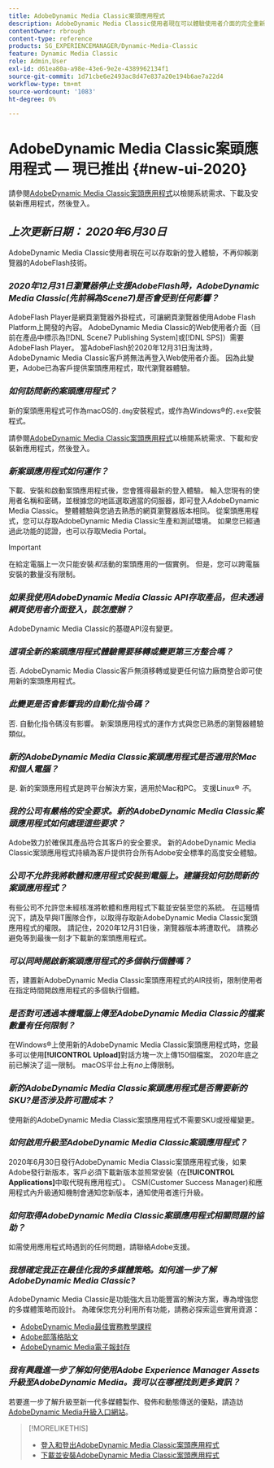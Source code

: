 ```yaml
---
title: AdobeDynamic Media Classic案頭應用程式
description: AdobeDynamic Media Classic使用者現在可以體驗使用者介面的完全重新整理。 體驗提供更新的登入，並提供寶貴資源的連結，而且此更新不再仰賴瀏覽器的AdobeFlash技術。
contentOwner: rbrough
content-type: reference
products: SG_EXPERIENCEMANAGER/Dynamic-Media-Classic
feature: Dynamic Media Classic
role: Admin,User
exl-id: d61ea80a-a98e-43e6-9e2e-4389962134f1
source-git-commit: 1d71cbe6e2493ac8d47e837a20e194b6ae7a22d4
workflow-type: tm+mt
source-wordcount: '1083'
ht-degree: 0%

---
```


# AdobeDynamic Media Classic案頭應用程式 — 現已推出 {#new-ui-2020}

請參閱[AdobeDynamic Media Classic案頭應用程式](/help/dynamic-media-classic-desktop-app.md)以檢閱系統需求、下載及安裝新應用程式，然後登入。

## _上次更新日期： 2020年6月30日_

AdobeDynamic Media Classic使用者現在可以存取新的登入體驗，不再仰賴瀏覽器的AdobeFlash技術。

### **_2020年12月31日瀏覽器停止支援AdobeFlash時，AdobeDynamic Media Classic(先前稱為Scene7)是否會受到任何影響？_**

AdobeFlash Player是網頁瀏覽器外掛程式，可讓網頁瀏覽器使用Adobe Flash Platform上開發的內容。 AdobeDynamic Media Classic的Web使用者介面（目前在產品中標示為[!DNL Scene7 Publishing System]或[!DNL SPS]）需要AdobeFlash Player。 當AdobeFlash於2020年12月31日淘汰時，AdobeDynamic Media Classic客戶將無法再登入Web使用者介面。 因為此變更，Adobe已為客戶提供案頭應用程式，取代瀏覽器體驗。

### **_如何訪問新的案頭應用程式？_**

新的案頭應用程式可作為macOS的`.dmg`安裝程式，或作為Windows®的`.exe`安裝程式。

請參閱[AdobeDynamic Media Classic案頭應用程式](/help/dynamic-media-classic-desktop-app.md)以檢閱系統需求、下載和安裝新應用程式，然後登入。

<!-- NEWSLETTER IS DEAD The download links are also available by way of the [Adobe Dynamic Media Classic newsletter subscription page.](https://www.adobe.com/subscription/dynamic-media-newsletter.html) -->

### **_新案頭應用程式如何運作？_**

下載、安裝和啟動案頭應用程式後，您會獲得最新的登入體驗。 輸入您現有的使用者名稱和密碼，並根據您的地區選取適當的伺服器，即可登入AdobeDynamic Media Classic。 整體體驗與您過去熟悉的網頁瀏覽器版本相同。 從案頭應用程式，您可以存取AdobeDynamic Media Classic生產和測試環境。 如果您已經通過此功能的認證，也可以存取Media Portal。

>[!IMPORTANT]
>
>在給定電腦上一次只能安裝&#x200B;*和*&#x200B;活動的案頭應用的一個實例。 但是，您可以跨電腦安裝的數量沒有限制。

### **_如果我使用AdobeDynamic Media Classic API存取產品，但未透過網頁使用者介面登入，該怎麼辦？_**

AdobeDynamic Media Classic的基礎API沒有變更。

### **_這項全新的案頭應用程式體驗需要移轉或變更第三方整合嗎？_**

否. AdobeDynamic Media Classic客戶無須移轉或變更任何協力廠商整合即可使用新的案頭應用程式。

### **_此變更是否會影響我的自動化指令碼？_**

否. 自動化指令碼沒有影響。 新案頭應用程式的運作方式與您已熟悉的瀏覽器體驗類似。

### **_新的AdobeDynamic Media Classic案頭應用程式是否適用於Mac和個人電腦？_**

是. 新的案頭應用程式是跨平台解決方案，適用於Mac和PC。 支援Linux® *不*。

### **_我的公司有嚴格的安全要求。新的AdobeDynamic Media Classic案頭應用程式如何處理這些要求？_**

Adobe致力於確保其產品符合其客戶的安全要求。 新的AdobeDynamic Media Classic案頭應用程式持續為客戶提供符合所有Adobe安全標準的高度安全體驗。

### **_公司不允許我將軟體和應用程式安裝到電腦上。建議我如何訪問新的案頭應用程式？_**

有些公司不允許您未經核准將軟體和應用程式下載並安裝至您的系統。 在這種情況下，請及早與IT團隊合作，以取得存取新AdobeDynamic Media Classic案頭應用程式的權限。 請記住，2020年12月31日後，瀏覽器版本將遭取代。 請務必避免等到最後一刻才下載新的案頭應用程式。

### **_可以同時開啟新案頭應用程式的多個執行個體嗎？_**

否，建置新AdobeDynamic Media Classic案頭應用程式的AIR技術，限制使用者在指定時間開啟應用程式的多個執行個體。

### **_是否對可透過本機電腦上傳至AdobeDynamic Media Classic的檔案數量有任何限制？_**

在Windows®上使用新的AdobeDynamic Media Classic案頭應用程式時，您最多可以使用&#x200B;**[!UICONTROL Upload]**&#x200B;對話方塊一次上傳150個檔案。 2020年底之前已解決了這一限制。 macOS平台上有&#x200B;*no*&#x200B;上傳限制。

### **_新的AdobeDynamic Media Classic案頭應用程式是否需要新的SKU?是否涉及許可證成本？_**

使用新的AdobeDynamic Media Classic案頭應用程式不需要SKU或授權變更。

### **_如何啟用升級至AdobeDynamic Media Classic案頭應用程式？_**

2020年6月30日發行AdobeDynamic Media Classic案頭應用程式後，如果Adobe發行新版本，客戶必須下載新版本並照常安裝（在&#x200B;**[!UICONTROL Applications]**&#x200B;中取代現有應用程式）。 CSM(Customer Success Manager)和應用程式內升級通知機制會通知您新版本，通知使用者進行升級。

### **_如何取得AdobeDynamic Media Classic案頭應用程式相關問題的協助？_**

如需使用應用程式時遇到的任何問題，請聯絡Adobe支援。

### **_我想確定我正在最佳化我的多媒體策略。如何進一步了解AdobeDynamic Media Classic?_**

AdobeDynamic Media Classic是功能強大且功能豐富的解決方案，專為增強您的多媒體策略而設計。 為確保您充分利用所有功能，請務必探索這些實用資源：

* [AdobeDynamic Media最佳實務教學課程](https://experienceleague.adobe.com/docs/experience-manager-learn/dynamic-media-classic-tutorial/overview.html)
* [Adobe部落格貼文](https://blog.adobe.com/)<!-- (https://blog.adobe.com/tag/dynamic-media/) -->
* [AdobeDynamic Media電子報封存](https://experienceleague.adobe.com/docs/dynamic-media-classic/using/dynamic-media-newsletter.html)

<!-- HIDDEN AUGUST 2, 2021 BECAUSE THE NEWSLETTER WAS DISCONTINUED Plus, [subscribe to the Dynamic Media newsletter](https://www.adobe.com/subscription/dynamic-media-newsletter.html) to stay current on the latest news, information, training opportunities, powerful features available to you such as [Smart Imaging](https://experienceleague.adobe.com/docs/experience-manager-65/assets/dynamic/imaging-faq.html#dynamic), and the complementary audit program. -->

### **_我有興趣進一步了解如何使用Adobe Experience Manager Assets升級至AdobeDynamic Media。我可以在哪裡找到更多資訊？_**

若要進一步了解升級至新一代多媒體製作、發佈和動態傳送的優點，請造訪[AdobeDynamic Media升級入口網站](https://exploreadobe.com/dynamic-media-upgrade/)。

>[!MORELIKETHIS]
>
>* [登入和登出AdobeDynamic Media Classic案頭應用程式](/help/signing-out.md)
>* [下載並安裝AdobeDynamic Media Classic案頭應用程式](/help/dynamic-media-classic-desktop-app.md)



<!-- SAVE - OLD LINK TO BEST PRACTICES GUIDE IN PDF https://www.adobe.com/content/dam/www/us/en/marketing/experience-manager-assets/dynamic-media/adobe-dynamic-media-classic-best-practices-guide.pdf -->
